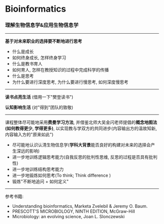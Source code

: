 # Bioinformatics
### 理解生物信息学&amp;应用生物信息学

---

**基于对未来职业的选择要不断地进行思考**
 
- 什么是成长
- 如何终身成长, 怎样终身学习
- 什么是教书育人
- 如何育人, 怎样在教授知识的过程中完成科学的传播
- 什么是思考
- 为什么要进行深度思考, 为什么要进行慢思考, 如何深度慢思考

----

**读书点亮生活** (借用一下"樊登读书")

**认知影响生活** (对"得到"团队的致敬)

---

课程整体尽可能地采用**费曼学习方法**, 并借鉴北师大吴金闪老师提倡的**概念地图法(如何教得更少, 学得更多)**, 以实现教与学双方的共同进步(内容输出方的温故知新, 内容输入方的"原来如此")

- 尽可能地认识认清生物信息学(**学科大背景**能否良好的构建对未来的选择会产生深远的影响)
- 进一步地训练逻辑思考能力(自我反思的批判性思维, 反思的过程是否具有批判性)
- 进一步地训练结构思考能力
- 进一步地锻炼如何思考(To think; Think difference )
- 锻炼"不断地追问 + 如何定义"

----

参考书籍:

- Understanding bioinformatics, Marketa Zvelebil & Jeremy O. Baum.
- PRESCOTT'S MICROBIOLOGY, NINTH EDITION, McGraw-Hill
- Microbiology: an evolving science, Joan L. Slonczewski
